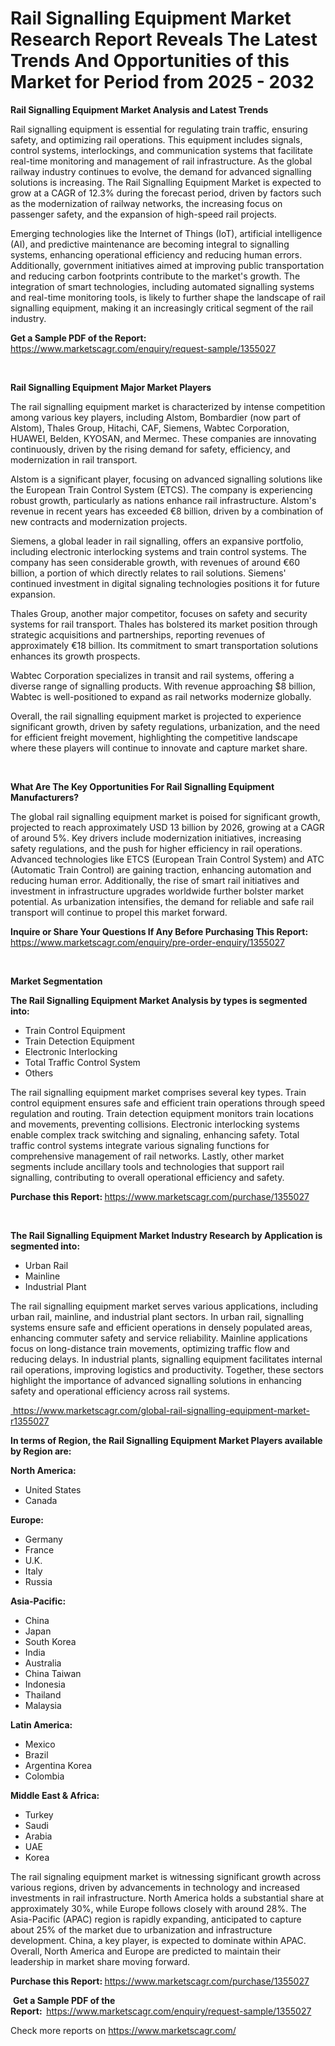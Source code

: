<p><h1>Rail Signalling Equipment Market Research Report Reveals The Latest Trends And Opportunities of this Market for Period from 2025 - 2032</h1></p><p><strong>Rail Signalling Equipment Market Analysis and Latest Trends</strong></p>
<p><p>Rail signalling equipment is essential for regulating train traffic, ensuring safety, and optimizing rail operations. This equipment includes signals, control systems, interlockings, and communication systems that facilitate real-time monitoring and management of rail infrastructure. As the global railway industry continues to evolve, the demand for advanced signalling solutions is increasing. The Rail Signalling Equipment Market is expected to grow at a CAGR of 12.3% during the forecast period, driven by factors such as the modernization of railway networks, the increasing focus on passenger safety, and the expansion of high-speed rail projects. </p><p>Emerging technologies like the Internet of Things (IoT), artificial intelligence (AI), and predictive maintenance are becoming integral to signalling systems, enhancing operational efficiency and reducing human errors. Additionally, government initiatives aimed at improving public transportation and reducing carbon footprints contribute to the market's growth. The integration of smart technologies, including automated signalling systems and real-time monitoring tools, is likely to further shape the landscape of rail signalling equipment, making it an increasingly critical segment of the rail industry.</p></p>
<p><strong>Get a Sample PDF of the Report:&nbsp;</strong> <a href="https://www.marketscagr.com/enquiry/request-sample/1355027?utm_campaign=1944&utm_medium=2&utm_source=Github&utm_content=ia&utm_term=22022025&utm_id=rail-signalling-equipment">https://www.marketscagr.com/enquiry/request-sample/1355027</a></p>
<p>&nbsp;</p>
<p><strong>Rail Signalling Equipment Major Market Players</strong></p>
<p><p>The rail signalling equipment market is characterized by intense competition among various key players, including Alstom, Bombardier (now part of Alstom), Thales Group, Hitachi, CAF, Siemens, Wabtec Corporation, HUAWEI, Belden, KYOSAN, and Mermec. These companies are innovating continuously, driven by the rising demand for safety, efficiency, and modernization in rail transport.</p><p>Alstom is a significant player, focusing on advanced signalling solutions like the European Train Control System (ETCS). The company is experiencing robust growth, particularly as nations enhance rail infrastructure. Alstom's revenue in recent years has exceeded €8 billion, driven by a combination of new contracts and modernization projects.</p><p>Siemens, a global leader in rail signalling, offers an expansive portfolio, including electronic interlocking systems and train control systems. The company has seen considerable growth, with revenues of around €60 billion, a portion of which directly relates to rail solutions. Siemens' continued investment in digital signaling technologies positions it for future expansion.</p><p>Thales Group, another major competitor, focuses on safety and security systems for rail transport. Thales has bolstered its market position through strategic acquisitions and partnerships, reporting revenues of approximately €18 billion. Its commitment to smart transportation solutions enhances its growth prospects.</p><p>Wabtec Corporation specializes in transit and rail systems, offering a diverse range of signalling products. With revenue approaching $8 billion, Wabtec is well-positioned to expand as rail networks modernize globally.</p><p>Overall, the rail signalling equipment market is projected to experience significant growth, driven by safety regulations, urbanization, and the need for efficient freight movement, highlighting the competitive landscape where these players will continue to innovate and capture market share.</p></p>
<p>&nbsp;</p>
<p><strong>What Are The Key Opportunities For Rail Signalling Equipment Manufacturers?</strong></p>
<p><p>The global rail signalling equipment market is poised for significant growth, projected to reach approximately USD 13 billion by 2026, growing at a CAGR of around 5%. Key drivers include modernization initiatives, increasing safety regulations, and the push for higher efficiency in rail operations. Advanced technologies like ETCS (European Train Control System) and ATC (Automatic Train Control) are gaining traction, enhancing automation and reducing human error. Additionally, the rise of smart rail initiatives and investment in infrastructure upgrades worldwide further bolster market potential. As urbanization intensifies, the demand for reliable and safe rail transport will continue to propel this market forward.</p></p>
<p><strong>Inquire or Share Your Questions If Any Before Purchasing This Report:</strong> <a href="https://www.marketscagr.com/enquiry/pre-order-enquiry/1355027?utm_campaign=1944&utm_medium=2&utm_source=Github&utm_content=ia&utm_term=22022025&utm_id=rail-signalling-equipment">https://www.marketscagr.com/enquiry/pre-order-enquiry/1355027</a></p>
<p>&nbsp;</p>
<p><strong>Market Segmentation</strong></p>
<p><strong>The Rail Signalling Equipment Market Analysis by types is segmented into:</strong></p>
<p><ul><li>Train Control Equipment</li><li>Train Detection Equipment</li><li>Electronic Interlocking</li><li>Total Traffic Control System</li><li>Others</li></ul></p>
<p><p>The rail signalling equipment market comprises several key types. Train control equipment ensures safe and efficient train operations through speed regulation and routing. Train detection equipment monitors train locations and movements, preventing collisions. Electronic interlocking systems enable complex track switching and signaling, enhancing safety. Total traffic control systems integrate various signaling functions for comprehensive management of rail networks. Lastly, other market segments include ancillary tools and technologies that support rail signalling, contributing to overall operational efficiency and safety.</p></p>
<p><strong>Purchase this Report:&nbsp;</strong><a href="https://www.marketscagr.com/purchase/1355027?utm_campaign=1944&utm_medium=2&utm_source=Github&utm_content=ia&utm_term=22022025&utm_id=rail-signalling-equipment">https://www.marketscagr.com/purchase/1355027</a></p>
<p>&nbsp;</p>
<p><strong>The Rail Signalling Equipment Market Industry Research by Application is segmented into:</strong></p>
<p><ul><li>Urban Rail</li><li>Mainline</li><li>Industrial Plant</li></ul></p>
<p><p>The rail signalling equipment market serves various applications, including urban rail, mainline, and industrial plant sectors. In urban rail, signalling systems ensure safe and efficient operations in densely populated areas, enhancing commuter safety and service reliability. Mainline applications focus on long-distance train movements, optimizing traffic flow and reducing delays. In industrial plants, signalling equipment facilitates internal rail operations, improving logistics and productivity. Together, these sectors highlight the importance of advanced signalling solutions in enhancing safety and operational efficiency across rail systems.</p></p>
<p><a href="https://www.marketscagr.com/global-rail-signalling-equipment-market-r1355027?utm_campaign=1944&utm_medium=2&utm_source=Github&utm_content=ia&utm_term=22022025&utm_id=rail-signalling-equipment">&nbsp;https://www.marketscagr.com/global-rail-signalling-equipment-market-r1355027</a></p>
<p><strong>In terms of Region, the Rail Signalling Equipment Market Players available by Region are:</strong></p>
<p>
    <p> <strong> North America: </strong>
        <ul>
            <li>United States</li>
            <li>Canada</li>
        </ul>
        </p> 
    <p> <strong> Europe: </strong>
        <ul>
            <li>Germany</li>
            <li>France</li>
            <li>U.K.</li>
            <li>Italy</li>
            <li>Russia</li>
        </ul>
        </p> 
    <p> <strong> Asia-Pacific: </strong>
        <ul>
            <li>China</li>
            <li>Japan</li>
            <li>South Korea</li>
            <li>India</li>
            <li>Australia</li>
            <li>China Taiwan</li>
            <li>Indonesia</li>
            <li>Thailand</li>
            <li>Malaysia</li>
        </ul>
        </p> 
    <p> <strong> Latin America: </strong>
        <ul>
            <li>Mexico</li>
            <li>Brazil</li>
            <li>Argentina Korea</li>
            <li>Colombia</li>
        </ul>
        </p> 
    <p> <strong> Middle East & Africa: </strong>
        <ul>
            <li>Turkey</li>
            <li>Saudi</li>
            <li>Arabia</li>
            <li>UAE</li>
            <li>Korea</li>
        </ul>
    </p>
    </p>
<p><p>The rail signaling equipment market is witnessing significant growth across various regions, driven by advancements in technology and increased investments in rail infrastructure. North America holds a substantial share at approximately 30%, while Europe follows closely with around 28%. The Asia-Pacific (APAC) region is rapidly expanding, anticipated to capture about 25% of the market due to urbanization and infrastructure development. China, a key player, is expected to dominate within APAC. Overall, North America and Europe are predicted to maintain their leadership in market share moving forward.</p></p>
<p><strong>Purchase this Report: </strong><a href="https://www.marketscagr.com/purchase/1355027?utm_campaign=1944&utm_medium=2&utm_source=Github&utm_content=ia&utm_term=22022025&utm_id=rail-signalling-equipment">https://www.marketscagr.com/purchase/1355027</a></p>
<p>&nbsp;<strong>Get a Sample PDF of the Report:&nbsp;&nbsp;</strong><a href="https://www.marketscagr.com/enquiry/request-sample/1355027?utm_campaign=1944&utm_medium=2&utm_source=Github&utm_content=ia&utm_term=22022025&utm_id=rail-signalling-equipment">https://www.marketscagr.com/enquiry/request-sample/1355027</a></p>
<p><strong></strong></p>
<p>Check more reports on <a href="https://www.marketscagr.com/?utm_campaign=1944&utm_medium=2&utm_source=Github&utm_content=ia&utm_term=22022025&utm_id=rail-signalling-equipment">https://www.marketscagr.com/</a></p>